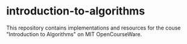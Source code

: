 # introduction-to-algorithms
This repository contains implementations and resources for the couse "Introduction to Algorithms" on MIT OpenCourseWare. 
